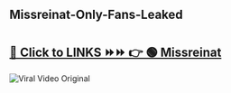
 ## Missreinat-Only-Fans-Leaked

# <h2><a href="https://clipsfans.com/Missreinat&ref=git">🔗 Click to LINKS ⏩⏩ 👉 🟢 Missreinat </a></h2>

<a href="https://clipsfans.com/Missreinat&ref=git" rel="nofollow" data-target="animated-image.originalLink"><img src="https://i.ibb.co.com/xMMVF88/686577567.gif" alt="Viral Video Original" style="max-width: 100%; display: inline-block;" data-target="animated-image.originalImage"></a>
